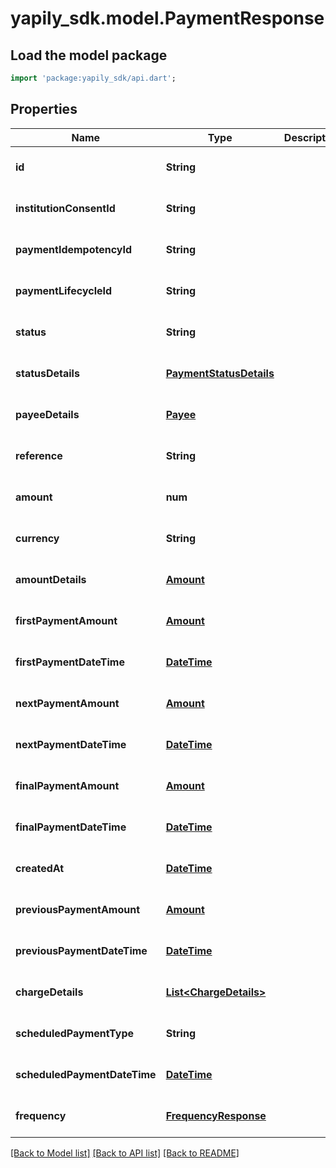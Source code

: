 # yapily_sdk.model.PaymentResponse

## Load the model package
```dart
import 'package:yapily_sdk/api.dart';
```

## Properties
Name | Type | Description | Notes
------------ | ------------- | ------------- | -------------
**id** | **String** |  | [optional] [default to null]
**institutionConsentId** | **String** |  | [optional] [default to null]
**paymentIdempotencyId** | **String** |  | [optional] [default to null]
**paymentLifecycleId** | **String** |  | [optional] [default to null]
**status** | **String** |  | [optional] [default to null]
**statusDetails** | [**PaymentStatusDetails**](PaymentStatusDetails.md) |  | [optional] [default to null]
**payeeDetails** | [**Payee**](Payee.md) |  | [optional] [default to null]
**reference** | **String** |  | [optional] [default to null]
**amount** | **num** |  | [optional] [default to null]
**currency** | **String** |  | [optional] [default to null]
**amountDetails** | [**Amount**](Amount.md) |  | [optional] [default to null]
**firstPaymentAmount** | [**Amount**](Amount.md) |  | [optional] [default to null]
**firstPaymentDateTime** | [**DateTime**](DateTime.md) |  | [optional] [default to null]
**nextPaymentAmount** | [**Amount**](Amount.md) |  | [optional] [default to null]
**nextPaymentDateTime** | [**DateTime**](DateTime.md) |  | [optional] [default to null]
**finalPaymentAmount** | [**Amount**](Amount.md) |  | [optional] [default to null]
**finalPaymentDateTime** | [**DateTime**](DateTime.md) |  | [optional] [default to null]
**createdAt** | [**DateTime**](DateTime.md) |  | [optional] [default to null]
**previousPaymentAmount** | [**Amount**](Amount.md) |  | [optional] [default to null]
**previousPaymentDateTime** | [**DateTime**](DateTime.md) |  | [optional] [default to null]
**chargeDetails** | [**List&lt;ChargeDetails&gt;**](ChargeDetails.md) |  | [optional] [default to []]
**scheduledPaymentType** | **String** |  | [optional] [default to null]
**scheduledPaymentDateTime** | [**DateTime**](DateTime.md) |  | [optional] [default to null]
**frequency** | [**FrequencyResponse**](FrequencyResponse.md) |  | [optional] [default to null]

[[Back to Model list]](../README.md#documentation-for-models) [[Back to API list]](../README.md#documentation-for-api-endpoints) [[Back to README]](../README.md)


